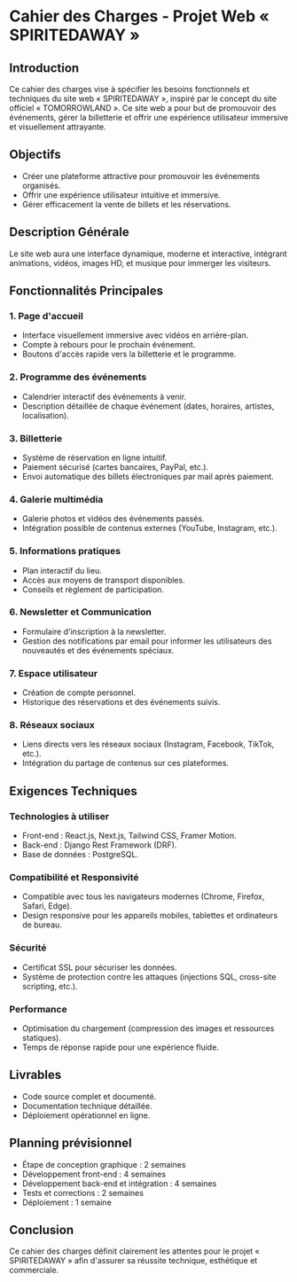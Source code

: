 # Cahier des Charges - Projet Web « SPIRITEDAWAY »

## Introduction

Ce cahier des charges vise à spécifier les besoins fonctionnels et techniques du site web « SPIRITEDAWAY », inspiré par le concept du site officiel « TOMORROWLAND ». Ce site web a pour but de promouvoir des événements, gérer la billetterie et offrir une expérience utilisateur immersive et visuellement attrayante.

## Objectifs

* Créer une plateforme attractive pour promouvoir les événements organisés.
* Offrir une expérience utilisateur intuitive et immersive.
* Gérer efficacement la vente de billets et les réservations.

## Description Générale

Le site web aura une interface dynamique, moderne et interactive, intégrant animations, vidéos, images HD, et musique pour immerger les visiteurs.

## Fonctionnalités Principales

### 1. Page d'accueil

* Interface visuellement immersive avec vidéos en arrière-plan.
* Compte à rebours pour le prochain événement.
* Boutons d'accès rapide vers la billetterie et le programme.

### 2. Programme des événements

* Calendrier interactif des événements à venir.
* Description détaillée de chaque événement (dates, horaires, artistes, localisation).

### 3. Billetterie

* Système de réservation en ligne intuitif.
* Paiement sécurisé (cartes bancaires, PayPal, etc.).
* Envoi automatique des billets électroniques par mail après paiement.

### 4. Galerie multimédia

* Galerie photos et vidéos des événements passés.
* Intégration possible de contenus externes (YouTube, Instagram, etc.).

### 5. Informations pratiques

* Plan interactif du lieu.
* Accès aux moyens de transport disponibles.
* Conseils et règlement de participation.

### 6. Newsletter et Communication

* Formulaire d'inscription à la newsletter.
* Gestion des notifications par email pour informer les utilisateurs des nouveautés et des événements spéciaux.

### 7. Espace utilisateur

* Création de compte personnel.
* Historique des réservations et des événements suivis.

### 8. Réseaux sociaux

* Liens directs vers les réseaux sociaux (Instagram, Facebook, TikTok, etc.).
* Intégration du partage de contenus sur ces plateformes.

## Exigences Techniques

### Technologies à utiliser

* Front-end : React.js, Next.js, Tailwind CSS, Framer Motion.
* Back-end : Django Rest Framework (DRF).
* Base de données : PostgreSQL.

### Compatibilité et Responsivité

* Compatible avec tous les navigateurs modernes (Chrome, Firefox, Safari, Edge).
* Design responsive pour les appareils mobiles, tablettes et ordinateurs de bureau.

### Sécurité

* Certificat SSL pour sécuriser les données.
* Système de protection contre les attaques (injections SQL, cross-site scripting, etc.).

### Performance

* Optimisation du chargement (compression des images et ressources statiques).
* Temps de réponse rapide pour une expérience fluide.

## Livrables

* Code source complet et documenté.
* Documentation technique détaillée.
* Déploiement opérationnel en ligne.

## Planning prévisionnel

* Étape de conception graphique : 2 semaines
* Développement front-end : 4 semaines
* Développement back-end et intégration : 4 semaines
* Tests et corrections : 2 semaines
* Déploiement : 1 semaine

## Conclusion

Ce cahier des charges définit clairement les attentes pour le projet « SPIRITEDAWAY » afin d'assurer sa réussite technique, esthétique et commerciale.
